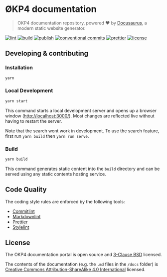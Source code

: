# ØKP4 documentation

> OKP4 documentation repository, powered ❤️ by [Docusaurus](https://docusaurus.io/), a modern static website generator.

[![lint](https://img.shields.io/github/workflow/status/okp4/docs/Lint?label=lint&style=for-the-badge)](https://github.com/okp4/docs/actions/workflows/lint.yml)
[![build](https://img.shields.io/github/workflow/status/okp4/docs/Build?label=build&style=for-the-badge)](https://github.com/okp4/docs/actions/workflows/build.yml)
[![publish](https://img.shields.io/github/workflow/status/okp4/docs/Publish?label=publish&style=for-the-badge)](https://github.com/okp4/docs/actions/workflows/publish.yml)
[![conventional commits](https://img.shields.io/badge/Conventional%20Commits-1.0.0-yellow.svg?style=for-the-badge)](https://conventionalcommits.org)
[![prettier](https://img.shields.io/badge/prettier-1A2C34?style=for-the-badge&logo=prettier&logoColor=F7BA3E)](https://github.com/prettier/prettier)
[![license][bsd-3-clause-image]][bsd-3-clause]

## Developing & contributing

### Installation

```sh
yarn
```

### Local Development

```sh
yarn start
```

This command starts a local development server and opens up a browser window (<http://localhost:3000/>). Most changes are reflected live without having to restart the server.

Note that the search wont work in development. To use the search feature, first run `yarn build` then `yarn run serve`.

### Build

```sh
yarn build
```

This command generates static content into the `build` directory and can be served using any static contents hosting service.

## Code Quality

The coding style rules are enforced by the following tools:

- [Commitlint](https://commitlint.js.org/#/)
- [Markdownlint](https://github.com/igorshubovych/markdownlint-cli)
- [Prettier](https://prettier.io/)
- [Stylelint](https://stylelint.io/)

## License

The OKP4 documentation portal is open source and [3-Clause BSD][bsd-3-clause] licensed.

The contents of the documentation (e.g. the `.md` files in the `/docs` folder) is [Creative Commons Attribution-ShareAlike 4.0 International][cc-by-sa] licensed.

[bsd-3-clause]: https://opensource.org/licenses/BSD-3-Clause
[bsd-3-clause-image]: https://img.shields.io/badge/License-BSD_3--Clause-blue.svg?style=for-the-badge
[cc-by-sa]: https://creativecommons.org/licenses/by-sa/4.0/
[cc-by-sa-image]: https://i.creativecommons.org/l/by-sa/4.0/88x31.png